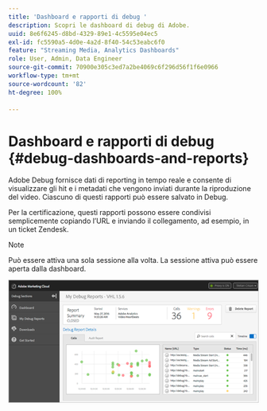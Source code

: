 ```yaml
---
title: 'Dashboard e rapporti di debug '
description: Scopri le dashboard di debug di Adobe.
uuid: 8e6f6245-d8bd-4329-89e1-4c5595e04ec5
exl-id: fc5590a5-4d0e-4a2d-8f40-54c53eabc6f0
feature: "Streaming Media, Analytics Dashboards"
role: User, Admin, Data Engineer
source-git-commit: 70900e305c3ed7a2be4069c6f296d56f1f6e0966
workflow-type: tm+mt
source-wordcount: '82'
ht-degree: 100%

---
```


# Dashboard e rapporti di debug {#debug-dashboards-and-reports}

Adobe Debug fornisce dati di reporting in tempo reale e consente di visualizzare gli hit e i metadati che vengono inviati durante la riproduzione del video. Ciascuno di questi rapporti può essere salvato in Debug.

Per la certificazione, questi rapporti possono essere condivisi semplicemente copiando l’URL e inviando il collegamento, ad esempio, in un ticket Zendesk.

>[!NOTE]
>
>Può essere attiva una sola sessione alla volta. La sessione attiva può essere aperta dalla dashboard.

![](assets/debug-dashboard.png)
